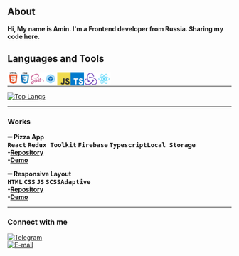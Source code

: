 ## About

<b>Hi, My name is Amin. I'm a Frontend developer from Russia. Sharing my code here.</b>



## Languages and Tools

<img align="left" alt="HTML5" width="26px" src="https://raw.githubusercontent.com/github/explore/80688e429a7d4ef2fca1e82350fe8e3517d3494d/topics/html/html.png"/>
<img align="left" alt="CSS3" width="26px" src="https://raw.githubusercontent.com/github/explore/80688e429a7d4ef2fca1e82350fe8e3517d3494d/topics/css/css.png" />
<img align="left" alt="Sass" width="30px" src="https://raw.githubusercontent.com/github/explore/80688e429a7d4ef2fca1e82350fe8e3517d3494d/topics/sass/sass.png"/>
<img align="left" alt="Webpack" width="30px" src="https://raw.githubusercontent.com/github/explore/80688e429a7d4ef2fca1e82350fe8e3517d3494d/topics/webpack/webpack.png" />
<img align="left" alt="JavaScript" width="30px" src="https://raw.githubusercontent.com/github/explore/80688e429a7d4ef2fca1e82350fe8e3517d3494d/topics/javascript/javascript.png" />
<img align="left" alt="Typescript" width="30px" src="https://raw.githubusercontent.com/github/explore/80688e429a7d4ef2fca1e82350fe8e3517d3494d/topics/typescript/typescript.png" />
<img align="left" alt="Redux" width="30px" src="https://raw.githubusercontent.com/github/explore/78df643247d429f6cc873026c0622819ad797942/topics/redux/redux.png" />
<img align="left" alt="React" width="30px" src="https://raw.githubusercontent.com/github/explore/80688e429a7d4ef2fca1e82350fe8e3517d3494d/topics/react/react.png" />
<br>
<hr>

[![Top Langs](https://github-readme-stats.vercel.app/api/top-langs/?username=betteramsly&&theme=tokyonight&layout=compact)](https://github.com/anuraghazra/github-readme-stats)

<hr>


### Works   
<b>➖ Pizza App</b>
<br><b><kbd>React</kbd> <kbd>Redux Toolkit</kbd> <kbd>Firebase</kbd> <kbd>Typescript</kbd><kbd>Local Storage</kbd></b>
<br><b>-[Repository](https://github.com/betteramsly/react-pizza)</b>
<br><b>-[Demo](https://react-pizza-pi-nine.vercel.app/)</b>

<b>➖ Responsive Layout </b>
<br><b><kbd>HTML</kbd> <kbd>CSS</kbd> <kbd>JS</kbd> <kbd>SCSS</kbd><kbd>Adaptive</kbd></b>
<br><b>-[Repository](https://github.com/betteramsly/portfolio)</b>
<br><b>-[Demo](https://betteramsly.github.io/portfolio/)</b>

<hr>

### Connect with me
 <a href="https://t.me/betteram">	<img alt="Telegram" src="https://img.shields.io/badge/@betteram-2CA5E0?style=for-the-badge&logo=telegram&logoColor=white" /></a>
 <br/>
  <a href="betteramsly@mail.ru/"><img alt="E-mail" src="https://img.shields.io/badge/betteramsly@mail.ru-%23E4405F.svg?style=for-the-badge&logo=Inbox&logoColor=white"/></a>
 <br/>

